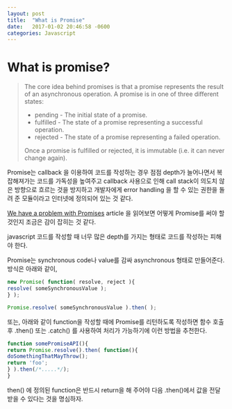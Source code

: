 ```yaml
---
layout: post
title:  "What is Promise"
date:   2017-01-02 20:46:58 -0600
categories: Javascript
---
```


# What is promise?

> The core idea behind promises is that a promise represents the result of an asynchronous operation. A promise is in one of three different states:
> * pending - The initial state of a promise.
> * fulfilled - The state of a promise representing a successful operation.
> * rejected - The state of a promise representing a failed operation.
>
> Once a promise is fulfilled or rejected, it is immutable \(i.e. it can never change again\).

Promise는 callback 을 이용하여 코드를 작성하는 경우 점점 depth가 늘어나면서 복잡해져가는 코드를 가독성을 높여주고 callback 사용으로 인해 call stack이 의도치 않은 방향으로 흐르는 것을 방지하고 개발자에게 error handling 을 할 수 있는 권한을 돌려 준 모듈이라고 인터넷에 정의되어 있는 것 같다.

[We have a problem with Promises][We-have-a-problem-with-Promises] article 을 읽어보면 어떻게 Promise를 써야 할 것인지 조금은 감이 잡히는 것 같다.

javascript 코드를 작성할 때 너무 많은 depth를 가지는 형태로 코드를 작성하는 피해야 한다.

Promise는 synchronous code나 value를 감싸 asynchronous 형태로 만들어준다. 방식은 아래와 같이,

```js
new Promise( function( resolve, reject ){
resolve( someSynchronousValue );
} );
```

```js
Promise.resolve( someSynchronousValue ).then( );
```

또는, 아래와 같이 function을 작성할 때에 Promise를 리턴하도록 작성하면 함수 호출 후 .then\(\) 또는 .catch\(\) 를 사용하여 처리가 가능하기에 이런 방법을 추천한다.

```js
function somePromiseAPI(){
return Promise.resolve().then( function(){
doSomethingThatMayThrow();
return 'foo';
} ).then(/*.....*/);
}
```

then() 에 정의된 function은 반드시 return을 해 주어야 다음 .then()에서 값을 전달 받을 수 있다는 것을 명심하자.

[We-have-a-problem-with-Promises]: https://pouchdb.com/2015/05/18/we-have-a-problem-with-promises.html?utm_source=javascriptweekly&utm_medium=email